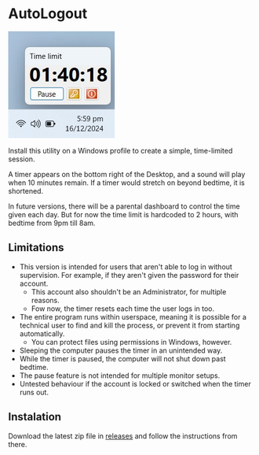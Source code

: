 # AutoLogout

![Screenshot of AutoLogout timer window on the Windows 11 desktop](demo.jpg)

Install this utility on a Windows profile to create a simple, time-limited session.

A timer appears on the bottom right of the Desktop, and a sound will play when 10 minutes remain. If a timer would stretch on beyond bedtime, it is shortened.

In future versions, there will be a parental dashboard to control the time given each day. But for now the time limit is hardcoded to 2 hours, with bedtime from 9pm till 8am.

## Limitations

- This version is intended for users that aren't able to log in without supervision. For example, if they aren't given the password for their account.
  - This account also shouldn't be an Administrator, for multiple reasons.
  - Fow now, the timer resets each time the user logs in too.
- The entire program runs within userspace, meaning it is possible for a technical user to find and kill the process, or prevent it from starting automatically.
  - You can protect files using permissions in Windows, however.
- Sleeping the computer pauses the timer in an unintended way.
- While the timer is paused, the computer will not shut down past bedtime.
- The pause feature is not intended for multiple monitor setups.
- Untested behaviour if the account is locked or switched when the timer runs out.

## Instalation

Download the latest zip file in [releases](releases) and follow the instructions from there.
